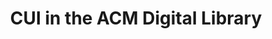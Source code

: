---
title: CUI in the ACM Digital Library
description: The Conversational User Interfaces conference in the ACM Digital Library.

lastmod: page

layout: redirection
target: https://dl.acm.org/conference/cui

menus:
  conferences:
    title: ACM Digital Library
    weight: 5
---